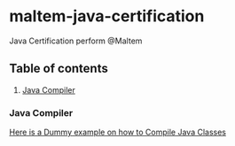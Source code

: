 # maltem-java-certification
Java Certification perform @Maltem


## Table of contents
1. [Java Compiler](java-compiler)


### Java Compiler

[Here is a Dummy example on how to Compile Java Classes](http://www.dummies.com/programming/java/how-to-use-the-javac-command/)